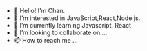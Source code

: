 - 👋 Hello! I'm Chan.
- 👀 I’m interested in JavaScript,React,Node.js.
- 🌱 I’m currently learning Javascript, React
- 💞️ I’m looking to collaborate on ...
- 📫 How to reach me ...

<!---
tmdcks5004/tmdcks5004 is a ✨ special ✨ repository because its `README.md` (this file) appears on your GitHub profile.
You can click the Preview link to take a look at your changes.
--->
